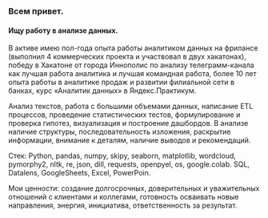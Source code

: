 ### Всем привет.
#### Ищу работу в анализе данных. 

В активе имею пол-года опыта работы аналитиком данных на фрилансе (выполнил 4 коммерческих проекта и участвовал в двух хакатонах), победу в Хакатоне от города Иннополис по анализу телеграмм-канала как лучшая работа аналитика и лучшая командная работа,  более 10 лет опыта работы в аналитике продаж и развитии филиальной сети в банках, курс «Аналитик данных» в Яндекс.Практикум.

Анализ текстов, работа с большими объемами данных, написание ETL процессов, проведение статистических тестов, формулирование и проверка гипотез, визуализация и построение дашбордов.
В анализе наличие структуры, последовательность изложения, раскрытие информации, внимание к деталям, наличие выводов и рекомендаций.
  
Стек: Python, pandas, numpy, skipy, seaborn, matplotlib, wordcloud, pymorphy2, nltk, re, json, dill, requests, openpyel, os,  google.colab.
SQL, Datalens, GoogleSheets, Excel, PowerPoin.  

Мои ценности: создание долгосрочных, доверительных и уважительных отношений с клиентами и коллегами, готовность осваивать новые направления, энергия, инициатива, ответственность за результат.


